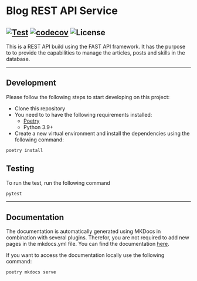 # Blog REST API Service

[![Test](https://github.com/tobias2910/blog-restapi-service/actions/workflows/conduct_tests.yml/badge.svg)](https://github.com/tobias2910/blog-restapi-service/actions/workflows/conduct_tests.yml)
[![codecov](https://codecov.io/gh/tobias2910/blog-restapi-service/branch/main/graph/badge.svg?token=OMD1CRDLTH)](https://codecov.io/gh/tobias2910/blog-restapi-service)
![License](https://img.shields.io/badge/license-MIT-brightgreen)
---

This is a REST API build using the FAST API framework. It has the purpose to to provide the capabilities to manage
the articles, posts and skills in the database.

---

## Development

Please follow the following steps to start developing on this project:

* Clone this repository
* You need to to have the following requirements installed:
  * [Poetry](https://python-poetry.org/)
  * Python 3.9+
* Create a new virtual environment and install the dependencies using the following command:

```sh
poetry install
```

## Testing

To run the test, run the following command

```sh
pytest
```

---

## Documentation

The documentation is automatically generated using MKDocs in combination with several plugins.
Therefor, you are not required to add new pages in the mkdocs.yml file. You can find the documentation [here](http://tobias2910.github.io/blog-restapi-service/).

If you want to access the documentation locally use the following command:

```sh
poetry mkdocs serve
```

